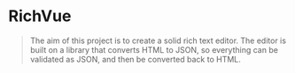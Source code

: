 # RichVue

> The aim of this project is to create a solid rich text editor. The editor is built on a library that converts HTML to JSON, so everything can be validated as JSON, and then be converted back to HTML.
